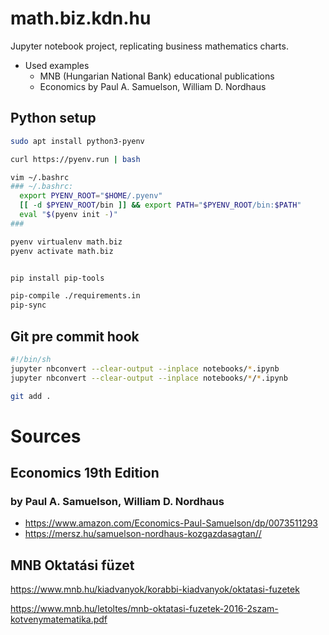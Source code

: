 # math.biz.kdn.hu

Jupyter notebook project, replicating business mathematics charts.

- Used examples
  - MNB (Hungarian National Bank) educational publications 
  - Economics by Paul A. Samuelson, William D. Nordhaus

## Python setup

```bash
sudo apt install python3-pyenv

curl https://pyenv.run | bash

vim ~/.bashrc
### ~/.bashrc:
  export PYENV_ROOT="$HOME/.pyenv"
  [[ -d $PYENV_ROOT/bin ]] && export PATH="$PYENV_ROOT/bin:$PATH"
  eval "$(pyenv init -)"
###

pyenv virtualenv math.biz
pyenv activate math.biz


pip install pip-tools

pip-compile ./requirements.in
pip-sync
```

## Git pre commit hook

```bash
#!/bin/sh
jupyter nbconvert --clear-output --inplace notebooks/*.ipynb
jupyter nbconvert --clear-output --inplace notebooks/*/*.ipynb

git add .
```

# Sources

## Economics 19th Edition
### by Paul A. Samuelson, William D. Nordhaus

- https://www.amazon.com/Economics-Paul-Samuelson/dp/0073511293
- https://mersz.hu/samuelson-nordhaus-kozgazdasagtan//

## MNB Oktatási füzet

https://www.mnb.hu/kiadvanyok/korabbi-kiadvanyok/oktatasi-fuzetek

https://www.mnb.hu/letoltes/mnb-oktatasi-fuzetek-2016-2szam-kotvenymatematika.pdf